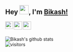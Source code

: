 ## Hey <img src="https://github.com/TheDudeThatCode/TheDudeThatCode/blob/master/Assets/Hi.gif" width="29px">, I'm [Bikash!](https://forkbikash.github.io) 

<a href="https://www.linkedin.com/in/forkbikash/">
  <img align="left" width="24px" src="https://cdn.jsdelivr.net/npm/simple-icons@v3/icons/linkedin.svg"  />
</a>
<a href="https://twitter.com/forkbikash">
  <img align="left" width="26px" src="https://cdn.jsdelivr.net/npm/simple-icons@v3/icons/twitter.svg" />
</a>
<a href="mailto:mishra.bikash002@gmail.com">
  <img align="left" width="26px" src="https://cdn.jsdelivr.net/npm/simple-icons@v3/icons/gmail.svg" />
</a>

<br />
<br />

![Bikash's github stats](https://github-readme-stats.vercel.app/api?username=forkbikash&show_icons=true&hide_border=true)
<br />
![visitors](https://visitor-badge.laobi.icu/badge?page_id=forkbikash.forkbikash)
